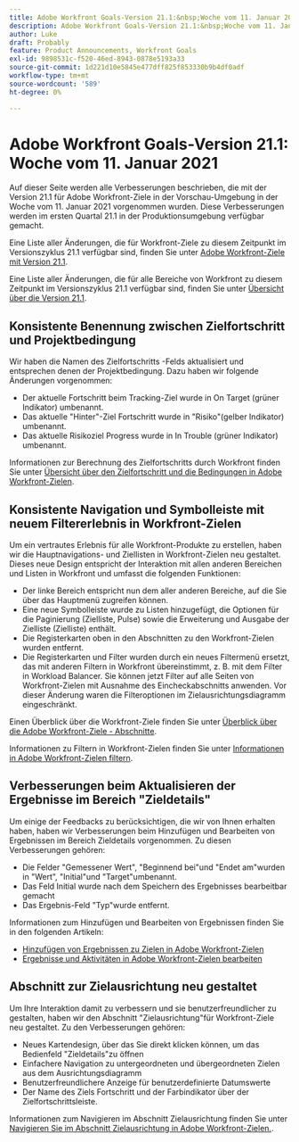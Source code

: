 ```yaml
---
title: Adobe Workfront Goals-Version 21.1:&nbsp;Woche vom 11. Januar 2021
description: Adobe Workfront Goals-Version 21.1:&nbsp;Woche vom 11. Januar 2021
author: Luke
draft: Probably
feature: Product Announcements, Workfront Goals
exl-id: 9898531c-f520-46ed-8943-0878e5193a33
source-git-commit: 1d221d10e5845e477dff825f853330b9b4df0adf
workflow-type: tm+mt
source-wordcount: '589'
ht-degree: 0%

---
```


# Adobe Workfront Goals-Version 21.1: Woche vom 11. Januar 2021

Auf dieser Seite werden alle Verbesserungen beschrieben, die mit der Version 21.1 für Adobe Workfront-Ziele in der Vorschau-Umgebung in der Woche vom 11. Januar 2021 vorgenommen wurden. Diese Verbesserungen werden im ersten Quartal 21.1 in der Produktionsumgebung verfügbar gemacht.

Eine Liste aller Änderungen, die für Workfront-Ziele zu diesem Zeitpunkt im Versionszyklus 21.1 verfügbar sind, finden Sie unter [Adobe Workfront-Ziele mit Version 21.1](../../../../product-announcements/product-releases/goals-release-activity/goals-release-21-1.md).

Eine Liste aller Änderungen, die für alle Bereiche von Workfront zu diesem Zeitpunkt im Versionszyklus 21.1 verfügbar sind, finden Sie unter [Übersicht über die Version 21.1](../../../../product-announcements/product-releases/21.1-release-activity/21-1-release-overview.md).

## Konsistente Benennung zwischen Zielfortschritt und Projektbedingung

Wir haben die Namen des Zielfortschritts -Felds aktualisiert und entsprechen denen der Projektbedingung. Dazu haben wir folgende Änderungen vorgenommen:

* Der aktuelle Fortschritt beim Tracking-Ziel wurde in On Target (grüner Indikator) umbenannt.
* Das aktuelle &quot;Hinter&quot;-Ziel Fortschritt wurde in &quot;Risiko&quot;(gelber Indikator) umbenannt.
* Das aktuelle Risikoziel Progress wurde in In Trouble (grüner Indikator) umbenannt.

Informationen zur Berechnung des Zielfortschritts durch Workfront finden Sie unter [Übersicht über den Zielfortschritt und die Bedingungen in Adobe Workfront-Zielen](../../../../workfront-goals/goal-management/calculate-goal-progress.md).

## Konsistente Navigation und Symbolleiste mit neuem Filtererlebnis in Workfront-Zielen

Um ein vertrautes Erlebnis für alle Workfront-Produkte zu erstellen, haben wir die Hauptnavigations- und Ziellisten in Workfront-Zielen neu gestaltet. Dieses neue Design entspricht der Interaktion mit allen anderen Bereichen und Listen in Workfront und umfasst die folgenden Funktionen:

* Der linke Bereich entspricht nun dem aller anderen Bereiche, auf die Sie über das Hauptmenü zugreifen können.
* Eine neue Symbolleiste wurde zu Listen hinzugefügt, die Optionen für die Paginierung (Zielliste, Pulse) sowie die Erweiterung und Ausgabe der Zielliste (Zielliste) enthält.
* Die Registerkarten oben in den Abschnitten zu den Workfront-Zielen wurden entfernt.
* Die Registerkarten und Filter wurden durch ein neues Filtermenü ersetzt, das mit anderen Filtern in Workfront übereinstimmt, z. B. mit dem Filter in Workload Balancer. Sie können jetzt Filter auf alle Seiten von Workfront-Zielen mit Ausnahme des Eincheckabschnitts anwenden. Vor dieser Änderung waren die Filteroptionen im Zielausrichtungsdiagramm eingeschränkt.

Einen Überblick über die Workfront-Ziele finden Sie unter [Überblick über die Adobe Workfront-Ziele - Abschnitte](../../../../workfront-goals/goal-review-and-workfront-goals-sections/overview-of-wf-goals-sections.md).

Informationen zu Filtern in Workfront-Zielen finden Sie unter [Informationen in Adobe Workfront-Zielen filtern](../../../../workfront-goals/goal-management/filter-information-wf-goals.md).

## Verbesserungen beim Aktualisieren der Ergebnisse im Bereich &quot;Zieldetails&quot;

Um einige der Feedbacks zu berücksichtigen, die wir von Ihnen erhalten haben, haben wir Verbesserungen beim Hinzufügen und Bearbeiten von Ergebnissen im Bereich Zieldetails vorgenommen. Zu diesen Verbesserungen gehören:

* Die Felder &quot;Gemessener Wert&quot;, &quot;Beginnend bei&quot;und &quot;Endet am&quot;wurden in &quot;Wert&quot;, &quot;Initial&quot;und &quot;Target&quot;umbenannt.
* Das Feld Initial wurde nach dem Speichern des Ergebnisses bearbeitbar gemacht
* Das Ergebnis-Feld &quot;Typ&quot;wurde entfernt.

Informationen zum Hinzufügen und Bearbeiten von Ergebnissen finden Sie in den folgenden Artikeln:

* [Hinzufügen von Ergebnissen zu Zielen in Adobe Workfront-Zielen](../../../../workfront-goals/results-and-activities/add-results-to-goals.md)
* [Ergebnisse und Aktivitäten in Adobe Workfront-Zielen bearbeiten](../../../../workfront-goals/results-and-activities/edit-results-and-activities.md)

## Abschnitt zur Zielausrichtung neu gestaltet

Um Ihre Interaktion damit zu verbessern und sie benutzerfreundlicher zu gestalten, haben wir den Abschnitt &quot;Zielausrichtung&quot;für Workfront-Ziele neu gestaltet. Zu den Verbesserungen gehören:

* Neues Kartendesign, über das Sie direkt klicken können, um das Bedienfeld &quot;Zieldetails&quot;zu öffnen
* Einfachere Navigation zu untergeordneten und übergeordneten Zielen aus dem Ausrichtungsdiagramm
* Benutzerfreundlichere Anzeige für benutzerdefinierte Datumswerte
* Der Name des Ziels Fortschritt und der Farbindikator über der Zielfortschrittsleiste.

Informationen zum Navigieren im Abschnitt Zielausrichtung finden Sie unter [Navigieren Sie im Abschnitt Zielausrichtung in Adobe Workfront-Zielen.](../../../../workfront-goals/goal-alignment/navigate-goal-alignment-chart.md).

